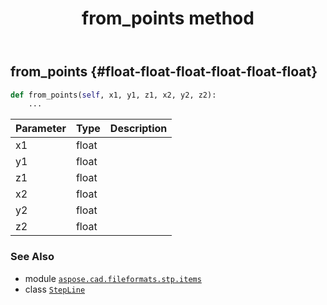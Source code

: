 ﻿---
title: from_points method
second_title: Aspose.CAD for Python via .NET API References
description: 
type: docs
weight: 20
url: /python-net/aspose.cad.fileformats.stp.items/stepline/from_points/
is_root: false
---

## from_points {#float-float-float-float-float-float}





```python
def from_points(self, x1, y1, z1, x2, y2, z2):
    ...
```


| Parameter | Type | Description |
| :- | :- | :- |
| x1 | float |  |
| y1 | float |  |
| z1 | float |  |
| x2 | float |  |
| y2 | float |  |
| z2 | float |  |



### See Also
* module [`aspose.cad.fileformats.stp.items`](../../)
* class [`StepLine`](/cad/python-net/aspose.cad.fileformats.stp.items/stepline)
